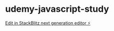 # udemy-javascript-study

[Edit in StackBlitz next generation editor ⚡️](https://stackblitz.com/~/github.com/asean-onpu/udemy-javascript-study)